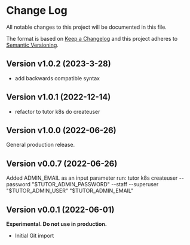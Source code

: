 # Change Log

All notable changes to this project will be documented in this file.

The format is based on [Keep a Changelog](http://keepachangelog.com/)
and this project adheres to [Semantic Versioning](http://semver.org/).

## Version v1.0.2 (2023-3-28)

- add backwards compatible syntax

## Version v1.0.1 (2022-12-14)

- refactor to tutor k8s do createuser

## Version v1.0.0 (2022-06-26)

General production release.

## Version v0.0.7 (2022-06-26)

Added ADMIN_EMAIL as an input parameter
run: tutor k8s createuser --password "$TUTOR_ADMIN_PASSWORD" --staff --superuser "$TUTOR_ADMIN_USER" "$TUTOR_ADMIN_EMAIL"

## Version v0.0.1 (2022-06-01)

**Experimental. Do not use in production.**

* Initial Git import
